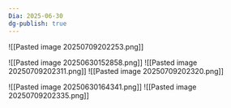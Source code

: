 ```yaml
---
Dia: 2025-06-30
dg-publish: true
---
```

![[Pasted image 20250709202253.png]]

![[Pasted image 20250630152858.png]]
![[Pasted image 20250709202311.png]]
![[Pasted image 20250709202320.png]]

![[Pasted image 20250630164341.png]]
![[Pasted image 20250709202335.png]]
